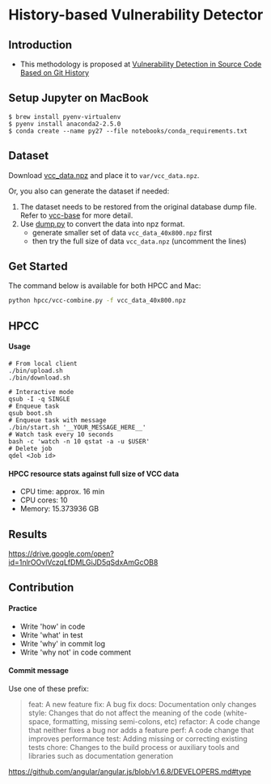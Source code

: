 History-based Vulnerability Detector
===

## Introduction
- This methodology is proposed at [Vulnerability Detection in Source Code Based on Git History](https://doi.org/10.13140/RG.2.2.28338.09922)

## Setup Jupyter on MacBook

```
$ brew install pyenv-virtualenv
$ pyenv install anaconda2-2.5.0
$ conda create --name py27 --file notebooks/conda_requirements.txt
```

## Dataset

Download [vcc_data.npz](https://drive.google.com/file/d/167Hu0XUCp9Gu0km2sOK_r9jLrnVxjg1w/view?usp=sharing) and place it to `var/vcc_data.npz`.

Or, you also can generate the dataset if needed:

1. The dataset needs to be restored from the original database dump file. Refer to [vcc-base](https://github.com/announce/vcc-base/tree/v1.0) for more detail.
1. Use [dump.py](https://github.com/announce/hvd/blob/v1.0/dump.py#L47-L49) to convert the data into npz format.
    * generate smaller set of data `vcc_data_40x800.npz` first
    * then try the full size of data `vcc_data.npz` (uncomment the lines)

## Get Started

The command below is available for both HPCC and Mac:

```bash
python hpcc/vcc-combine.py -f vcc_data_40x800.npz
```

## HPCC
#### Usage
```
# From local client
./bin/upload.sh
./bin/download.sh
```

```
# Interactive mode
qsub -I -q SINGLE
# Enqueue task
qsub boot.sh
# Enqueue task with message
./bin/start.sh '__YOUR_MESSAGE_HERE__'
# Watch task every 10 seconds
bash -c 'watch -n 10 qstat -a -u $USER'
# Delete job
qdel <Job id>
```

#### HPCC resource stats against full size of VCC data
* CPU time: approx. 16 min
* CPU cores: 10
* Memory: 15.373936 GB


## Results
https://drive.google.com/open?id=1nlrOOvlVczqLfDMLGiJD5qSdxAmGcOB8

## Contribution

#### Practice
* Write 'how' in code
* Write 'what' in test
* Write 'why' in commit log
* Write 'why not' in code comment

#### Commit message

Use one of these prefix:

> feat: A new feature
> fix: A bug fix
> docs: Documentation only changes
> style: Changes that do not affect the meaning of the code (white-space, formatting, missing semi-colons, etc)
> refactor: A code change that neither fixes a bug nor adds a feature
> perf: A code change that improves performance
> test: Adding missing or correcting existing tests
> chore: Changes to the build process or auxiliary tools and libraries such as documentation generation

https://github.com/angular/angular.js/blob/v1.6.8/DEVELOPERS.md#type
